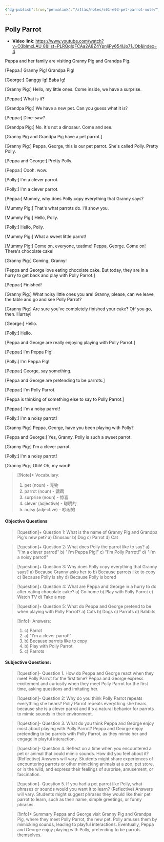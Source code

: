 ```yaml
---
{"dg-publish":true,"permalink":"/atlas/notes/s01-e03-pet-parrot-note/","tags":["PeppaPig"]}
---
```



## **Polly Parrot**
- **Video link**: https://www.youtube.com/watch?v=O3blmxLAU_8&list=PLRQqlqFCAa2A8Z4YpnljPy654lJp71JOb&index=4


Peppa and her family are visiting Granny Pig and Grandpa Pig.

[Peppa:] Granny Pig! Grandpa Pig!

[George:] Ganggy Ig! Baba Ig!

[Granny Pig:] Hello, my little ones. Come inside, we have a surprise.

[Peppa:] What is it?

[Grandpa Pig:] We have a new pet. Can you guess what it is?

[Peppa:] Dine-saw?

[Grandpa Pig:] No. It's not a dinosaur. Come and see.

[Granny Pig and Grandpa Pig have a pet parrot.]

[Granny Pig:] Peppa, George, this is our pet parrot. She's called Polly. Pretty Polly.

[Peppa and George:] Pretty Polly.

[Peppa:] Oooh. wow.

[Polly:] I'm a clever parrot.

[Polly:] I'm a clever parrot.

[Peppa:] Mummy, why does Polly copy everything that Granny says?

[Mummy Pig:] That's what parrots do. I'll show you.

[Mummy Pig:] Hello, Polly.

[Polly:] Hello, Polly.

[Mummy Pig:] What a sweet little parrot!

[Mummy Pig:] Come on, everyone, teatime! Peppa, George. Come on! There's chocolate cake!

[Granny Pig:] Coming, Granny!

[Peppa and George love eating chocolate cake. But today, they are in a hurry to get back and play with Polly Parrot.]

[Peppa:] Finished!

[Granny Pig:] What noisy little ones you are! Granny, please, can we leave the table and go and see Polly Parrot?

[Granny Pig:] Are sure you've completely finished your cake? Off you go, then. Hurray!

[George:] Hello.

[Polly:] Hello.

[Peppa and George are really enjoying playing with Polly Parrot.]

[Peppa:] I'm Peppa Pig!

[Polly:] I'm Peppa Pig!

[Peppa:] George, say something.

[Peppa and George are pretending to be parrots.]

[Peppa:] I'm Polly Parrot.

[Peppa is thinking of something else to say to Polly Parrot.]

[Peppa:] I'm a noisy parrot!

[Polly:] I'm a noisy parrot!

[Granny Pig:] Peppa, George, have you been playing with Polly?

[Peppa and George:] Yes, Granny. Polly is such a sweet parrot.

[Granny Pig:] I'm a clever parrot.

[Polly:] I'm a noisy parrot!

[Granny Pig:] Ohh! Oh, my word!


> [!Note]+ Vocabulary:
>1. pet (noun) - 宠物
>2. parrot (noun) - 鹦鹉
>3. surprise (noun) - 惊喜
>4. clever (adjective) - 聪明的
>5. noisy (adjective) - 吵闹的

#### Objective Questions 
> [!question]+ Question 1: What is the name of Granny Pig and Grandpa Pig's new pet? 
a) Dinosaur 
b) Dog 
c) Parrot 
d) Cat

> [!question]+ Question 2: What does Polly the parrot like to say? 
> a) "I'm a clever parrot!" 
> b) "I'm Peppa Pig!" 
> c) "I'm Polly Parrot!" 
> d) "I'm a noisy parrot!"

> [!question]+ Question 3: Why does Polly copy everything that Granny says? 
> a) Because Granny asks her to 
> b) Because parrots like to copy 
> c) Because Polly is shy 
> d) Because Polly is bored

> [!question]+ Question 4: What are Peppa and George in a hurry to do after eating chocolate cake? 
> a) Go home 
> b) Play with Polly Parrot 
> c) Watch TV 
> d) Take a nap

> [!question]+ Question 5: What do Peppa and George pretend to be when playing with Polly Parrot?
>a) Cats 
>b) Dogs 
>c) Parrots 
>d) Rabbits

> [!info]- Answers:
>1. c) Parrot
>2. a) "I'm a clever parrot!"
>3. b) Because parrots like to copy
>4. b) Play with Polly Parrot
>5. c) Parrots

  #### Subjective Questions:

> [!question]- Question 1. How do Peppa and George react when they meet Polly Parrot for the first time?
> Peppa and George express excitement and curiosity when they meet Polly Parrot for the first time, asking questions and imitating her.

> [!question]- Question 2: Why do you think Polly Parrot repeats everything she hears?
> Polly Parrot repeats everything she hears because she is a clever parrot and it's a natural behavior for parrots to mimic sounds in their environment.

> [!question]- Question 3. What do you think Peppa and George enjoy most about playing with Polly Parrot?
> Peppa and George enjoy pretending to be parrots with Polly Parrot, as they mimic her and engage in playful interaction.

> [!question]- Question 4. Reflect on a time when you encountered a pet or animal that could mimic sounds. How did you feel about it?
> (Reflective) Answers will vary. Students might share experiences of encountering parrots or other mimicking animals at a zoo, pet store, or in the wild, and express their feelings of surprise, amusement, or fascination.

> [!question]- Question 5. If you had a pet parrot like Polly, what phrases or sounds would you want it to learn?
> (Reflective) Answers will vary. Students might suggest phrases they would like their pet parrot to learn, such as their name, simple greetings, or funny phrases.

> [!info]+ Summary
> Peppa and George visit Granny Pig and Grandpa Pig, where they meet Polly Parrot, the new pet. Polly amuses them by mimicking sounds, leading to playful interactions. Eventually, Peppa and George enjoy playing with Polly, pretending to be parrots themselves.